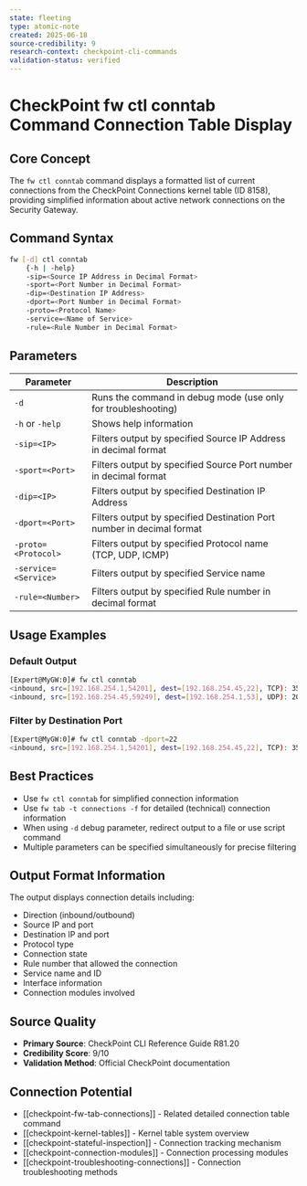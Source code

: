 ```yaml
---
state: fleeting
type: atomic-note
created: 2025-06-18
source-credibility: 9
research-context: checkpoint-cli-commands
validation-status: verified
---
```


# CheckPoint fw ctl conntab Command Connection Table Display

## Core Concept

The `fw ctl conntab` command displays a formatted list of current connections from the CheckPoint Connections kernel table (ID 8158), providing simplified information about active network connections on the Security Gateway.

## Command Syntax

```bash
fw [-d] ctl conntab
    {-h | -help}
    -sip=<Source IP Address in Decimal Format>
    -sport=<Port Number in Decimal Format>
    -dip=<Destination IP Address>
    -dport=<Port Number in Decimal Format>
    -proto=<Protocol Name>
    -service=<Name of Service>
    -rule=<Rule Number in Decimal Format>
```

## Parameters

| Parameter | Description |
|-----------|-------------|
| `-d` | Runs the command in debug mode (use only for troubleshooting) |
| `-h` or `-help` | Shows help information |
| `-sip=<IP>` | Filters output by specified Source IP Address in decimal format |
| `-sport=<Port>` | Filters output by specified Source Port number in decimal format |
| `-dip=<IP>` | Filters output by specified Destination IP Address |
| `-dport=<Port>` | Filters output by specified Destination Port number in decimal format |
| `-proto=<Protocol>` | Filters output by specified Protocol name (TCP, UDP, ICMP) |
| `-service=<Service>` | Filters output by specified Service name |
| `-rule=<Number>` | Filters output by specified Rule number in decimal format |

## Usage Examples

### Default Output
```bash
[Expert@MyGW:0]# fw ctl conntab
<inbound, src=[192.168.254.1,54201], dest=[192.168.254.45,22], TCP): 3593/3605, rule=2, top_state=TCP_ESTABLISHED, service=ssh(681), ifnin=1, ifnout=1, conn_modules: Authentication, PD=1>
<inbound, src=[192.168.254.45,59249], dest=[192.168.254.1,53], UDP): 20/40, rule=0, service=domain_udp(335), ifnout=1, conn_modules: Authentication, PD=1>
```

### Filter by Destination Port
```bash
[Expert@MyGW:0]# fw ctl conntab -dport=22
<inbound, src=[192.168.254.1,54201], dest=[192.168.254.45,22], TCP): 3594/3605, rule=2, top_state=TCP_ESTABLISHED, service=ssh(681), ifnin=1, ifnout=1, conn_modules: Authentication, PD=1>
```

## Best Practices

- Use `fw ctl conntab` for simplified connection information
- Use `fw tab -t connections -f` for detailed (technical) connection information
- When using `-d` debug parameter, redirect output to a file or use script command
- Multiple parameters can be specified simultaneously for precise filtering

## Output Format Information

The output displays connection details including:
- Direction (inbound/outbound)
- Source IP and port
- Destination IP and port
- Protocol type
- Connection state
- Rule number that allowed the connection
- Service name and ID
- Interface information
- Connection modules involved

## Source Quality
- **Primary Source**: CheckPoint CLI Reference Guide R81.20
- **Credibility Score**: 9/10
- **Validation Method**: Official CheckPoint documentation

## Connection Potential
- [[checkpoint-fw-tab-connections]] - Related detailed connection table command
- [[checkpoint-kernel-tables]] - Kernel table system overview
- [[checkpoint-stateful-inspection]] - Connection tracking mechanism
- [[checkpoint-connection-modules]] - Connection processing modules
- [[checkpoint-troubleshooting-connections]] - Connection troubleshooting methods